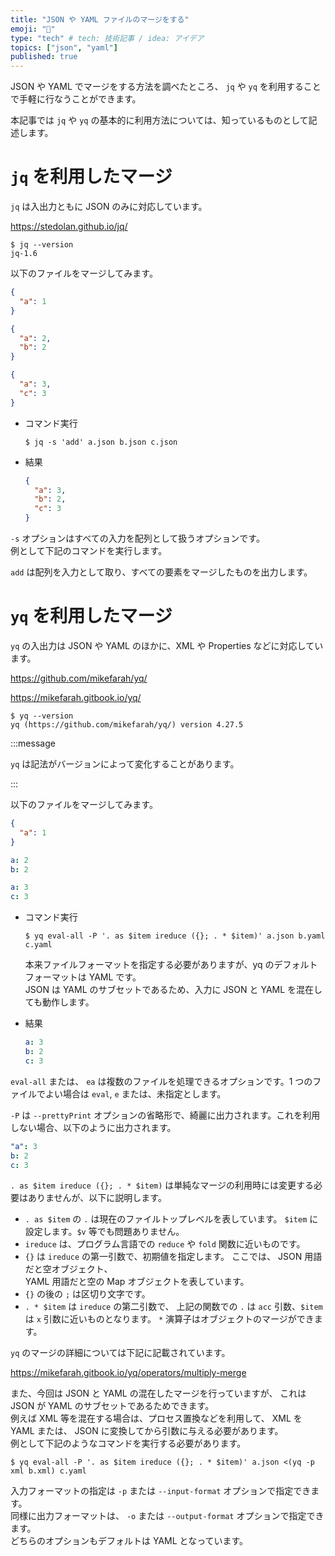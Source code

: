 ```yaml
---
title: "JSON や YAML ファイルのマージをする"
emoji: "💨"
type: "tech" # tech: 技術記事 / idea: アイデア
topics: ["json", "yaml"]
published: true
---
```


JSON や YAML でマージをする方法を調べたところ、 `jq` や `yq` を利用することで手軽に行なうことができます。

本記事では `jq` や `yq` の基本的に利用方法については、知っているものとして記述します。

# `jq` を利用したマージ

`jq` は入出力ともに JSON のみに対応しています。

https://stedolan.github.io/jq/

```shellsession
$ jq --version
jq-1.6
```

以下のファイルをマージしてみます。

```json:a.json
{
  "a": 1
}
```

```json:b.json
{
  "a": 2,
  "b": 2
}
```

```json:c.json
{
  "a": 3,
  "c": 3
}
```

- コマンド実行

  ```shellsession
  $ jq -s 'add' a.json b.json c.json
  ```

- 結果

  ```json
  {
    "a": 3,
    "b": 2,
    "c": 3
  }
  ```

`-s` オプションはすべての入力を配列として扱うオプションです。\
例として下記のコマンドを実行します。

`add` は配列を入力として取り、すべての要素をマージしたものを出力します。

# `yq` を利用したマージ

`yq` の入出力は JSON や YAML のほかに、XML や Properties などに対応しています。

https://github.com/mikefarah/yq/

https://mikefarah.gitbook.io/yq/

```shellsession
$ yq --version
yq (https://github.com/mikefarah/yq/) version 4.27.5
```

:::message

`yq` は記法がバージョンによって変化することがあります。

:::

以下のファイルをマージしてみます。

```json:a.json
{
  "a": 1
}
```

```yaml:b.yaml
a: 2
b: 2
```

```yaml:c.yaml
a: 3
c: 3
```

- コマンド実行

  ```shellsession
  $ yq eval-all -P '. as $item ireduce ({}; . * $item)' a.json b.yaml c.yaml
  ```

  本来ファイルフォーマットを指定する必要がありますが、yq のデフォルトフォーマットは YAML です。\
  JSON は YAML のサブセットであるため、入力に JSON と YAML を混在しても動作します。

- 結果

  ```yaml
  a: 3
  b: 2
  c: 3
  ```

`eval-all` または、 `ea` は複数のファイルを処理できるオプションです。1 つのファイルでよい場合は `eval`, `e`
または、未指定とします。

`-P` は `--prettyPrint` オプションの省略形で、綺麗に出力されます。これを利用しない場合、以下のように出力されます。

```yaml
"a": 3
b: 2
c: 3
```

`. as $item ireduce ({}; . * $item)` は単純なマージの利用時には変更する必要はありませんが、以下に説明します。

- `. as $item` の `.` は現在のファイルトップレベルを表しています。 `$item` に設定します。`$v` 等でも問題ありません。
- `ireduce` は、プログラム言語での `reduce` や `fold` 関数に近いものです。
- `{}` は `ireduce` の第一引数で、初期値を指定します。 ここでは、 JSON 用語だと空オブジェクト、\
  YAML 用語だと空の Map オブジェクトを表しています。
- `{}` の後の `;` は区切り文字です。
- `. * $item` は `ireduce` の第二引数で、 上記の関数での `.` は `acc` 引数、`$item` は `x`
  引数に近いものとなります。 `*` 演算子はオブジェクトのマージができます。

`yq` のマージの詳細については下記に記載されています。

https://mikefarah.gitbook.io/yq/operators/multiply-merge

また、今回は JSON と YAML の混在したマージを行っていますが、 これは JSON が YAML のサブセットであるためできます。\
例えば XML 等を混在する場合は、プロセス置換などを利用して、 XML を YAML または、 JSON に変換してから引数に与える必要があります。\
例として下記のようなコマンドを実行する必要があります。

```shellsession
$ yq eval-all -P '. as $item ireduce ({}; . * $item)' a.json <(yq -p xml b.xml) c.yaml
```

入力フォーマットの指定は `-p` または `--input-format` オプションで指定できます。\
同様に出力フォーマットは、 `-o` または `--output-format` オプションで指定できます。\
どちらのオプションもデフォルトは YAML となっています。
